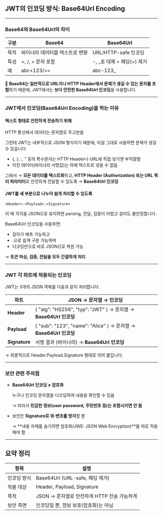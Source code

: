 
##  JWT의 인코딩 방식: Base64Url Encoding

---

###  Base64와 Base64Url의 차이

|**구분**|**Base64**|**Base64Url**|
|---|---|---|
|목적|바이너리 데이터를 텍스트로 변환|URL/HTTP-safe 인코딩|
|특성|+, /, = 문자 포함|-, _로 대체 + 패딩(=) 제거|
|예|abc+123/==|abc-123_|
🔐 **Base64는 일반적으로 URL이나 HTTP Header에서 문제가 생길 수 있는 문자를 포함**하기 때문에,
JWT에서는 **보다 안전한 Base64Url 인코딩**을 사용합니다.

---
### **JWT에서 인코딩(Base64Url Encoding)을 하는 이유**

#### 텍스트 형태로 안전하게 전송하기 위해


HTTP 통신에서 데이터는 문자열로 주고받음

그런데 JWT는 내부적으로 JSON 형식이기 때문에, 이걸 그대로 사용하면 문제가 생길 수 있습니다
- {, }, :, " 등의 특수문자는 HTTP Header나 URL에 직접 넣기엔 부적절함
- 이진 데이터(바이너리 서명값)는 아예 텍스트로 넣을 수 없음
    

  
그래서 → **모든 데이터를 텍스트화**하고,
**HTTP Header (Authorization) 또는 URL 쿼리 파라미터**로 안전하게 전달할 수 있도록
→ **Base64Url 인코딩**

#### JWT를 세 부분으로 나누어 쉽게 처리할 수 있도록

```
<Header>.<Payload>.<Signature>
```

이 때 각각을 JSON으로 유지하면 parsing, 전달, 검증이 어렵고 길이도 불안정합니다.
  

Base64Url 인코딩을 사용하면:

- 길이가 예측 가능하고
- .으로 쉽게 구분 가능하며
- 디코딩만으로 바로 JSON으로 복원 가능

→ **토큰 파싱, 검증, 전달을 모두 간결하게 처리**

---

### JWT 각 파트에 적용되는 인코딩


JWT는 3개의 JSON 객체를 다음과 같이 처리합니다:

|**파트**|**JSON → 문자열 → 인코딩**|
|---|---|
|**Header**|{ "alg": "HS256", "typ": "JWT" } → 문자열 → **Base64Url 인코딩**|
|**Payload**|{ "sub": "123", "name": "Alice" } → 문자열 → **Base64Url 인코딩**|
|**Signature**|서명 결과 (바이너리) → **Base64Url 인코딩**|

→ 최종적으로 Header.Payload.Signature 형태로 이어 붙입니다.

---

### 보안 관련 주의점

- **Base64Url 인코딩 ≠ 암호화**
    
    누구나 인코딩 문자열을 디코딩하여 내용을 확인할 수 있음
    
    → 따라서 **민감한 정보(user password, 주민번호 등)는 포함시키면 안 됨**
    
- 보안은 **Signature로 위·변조를 방지**할 뿐
    
    → **내용 자체를 숨기려면 암호화(JWE: JSON Web Encryption)**를 따로 적용해야 함
    

---

## 요약 정리

|**항목**|**설명**|
|---|---|
|인코딩 방식|Base64Url (URL-safe, 패딩 제거)|
|적용 대상|Header, Payload, Signature|
|목적|JSON → 문자열로 안전하게 HTTP 전송 가능하게|
|보안 측면|인코딩일 뿐, 정보 보호(암호화)는 아님|
